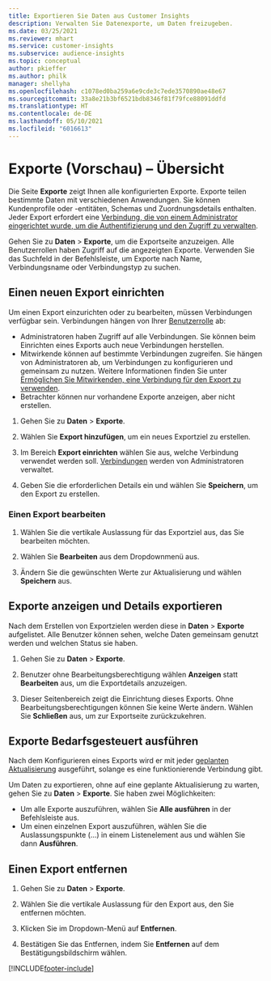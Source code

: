 ```yaml
---
title: Exportieren Sie Daten aus Customer Insights
description: Verwalten Sie Datenexporte, um Daten freizugeben.
ms.date: 03/25/2021
ms.reviewer: mhart
ms.service: customer-insights
ms.subservice: audience-insights
ms.topic: conceptual
author: pkieffer
ms.author: philk
manager: shellyha
ms.openlocfilehash: c1078ed0ba259a6e9cde3c7ede3570890ae48e67
ms.sourcegitcommit: 33a8e21b3bf6521bdb8346f81f79fce88091ddfd
ms.translationtype: HT
ms.contentlocale: de-DE
ms.lasthandoff: 05/10/2021
ms.locfileid: "6016613"
---
```

# <a name="exports-preview-overview"></a>Exporte (Vorschau) – Übersicht

Die Seite **Exporte** zeigt Ihnen alle konfigurierten Exporte. Exporte teilen bestimmte Daten mit verschiedenen Anwendungen. Sie können Kundenprofile oder -entitäten, Schemas und Zuordnungsdetails enthalten. Jeder Export erfordert eine [Verbindung, die von einem Administrator eingerichtet wurde, um die Authentifizierung und den Zugriff zu verwalten](connections.md).

Gehen Sie zu **Daten** > **Exporte**, um die Exportseite anzuzeigen. Alle Benutzerrollen haben Zugriff auf die angezeigten Exporte. Verwenden Sie das Suchfeld in der Befehlsleiste, um Exporte nach Name, Verbindungsname oder Verbindungstyp zu suchen.

## <a name="set-up-a-new-export"></a>Einen neuen Export einrichten

Um einen Export einzurichten oder zu bearbeiten, müssen Verbindungen verfügbar sein. Verbindungen hängen von Ihrer [Benutzerrolle](permissions.md) ab:
- Administratoren haben Zugriff auf alle Verbindungen. Sie können beim Einrichten eines Exports auch neue Verbindungen herstellen.
- Mitwirkende können auf bestimmte Verbindungen zugreifen. Sie hängen von Administratoren ab, um Verbindungen zu konfigurieren und gemeinsam zu nutzen. Weitere Informationen finden Sie unter [Ermöglichen Sie Mitwirkenden, eine Verbindung für den Export zu verwenden](connections.md#allow-contributors-to-use-a-connection-for-exports).
- Betrachter können nur vorhandene Exporte anzeigen, aber nicht erstellen.

1. Gehen Sie zu **Daten** > **Exporte**.

1. Wählen Sie **Export hinzufügen**, um ein neues Exportziel zu erstellen.

1. Im Bereich **Export einrichten** wählen Sie aus, welche Verbindung verwendet werden soll. [Verbindungen](connections.md) werden von Administratoren verwaltet. 

1. Geben Sie die erforderlichen Details ein und wählen Sie **Speichern**, um den Export zu erstellen.

### <a name="edit-an-export"></a>Einen Export bearbeiten

1. Wählen Sie die vertikale Auslassung für das Exportziel aus, das Sie bearbeiten möchten.

1. Wählen Sie **Bearbeiten** aus dem Dropdownmenü aus.

1. Ändern Sie die gewünschten Werte zur Aktualisierung und wählen **Speichern** aus.

## <a name="view-exports-and-export-details"></a>Exporte anzeigen und Details exportieren

Nach dem Erstellen von Exportzielen werden diese in **Daten** > **Exporte** aufgelistet. Alle Benutzer können sehen, welche Daten gemeinsam genutzt werden und welchen Status sie haben.

1. Gehen Sie zu **Daten** > **Exporte**.

1. Benutzer ohne Bearbeitungsberechtigung wählen **Anzeigen** statt **Bearbeiten** aus, um die Exportdetails anzuzeigen.

1. Dieser Seitenbereich zeigt die Einrichtung dieses Exports. Ohne Bearbeitungsberechtigungen können Sie keine Werte ändern. Wählen Sie **Schließen** aus, um zur Exportseite zurückzukehren.

## <a name="run-exports-on-demand"></a>Exporte Bedarfsgesteuert ausführen

Nach dem Konfigurieren eines Exports wird er mit jeder [geplanten Aktualisierung](system.md#schedule-tab) ausgeführt, solange es eine funktionierende Verbindung gibt.

Um Daten zu exportieren, ohne auf eine geplante Aktualisierung zu warten, gehen Sie zu **Daten** > **Exporte**. Sie haben zwei Möglichkeiten:

- Um alle Exporte auszuführen, wählen Sie **Alle ausführen** in der Befehlsleiste aus. 
- Um einen einzelnen Export auszuführen, wählen Sie die Auslassungspunkte (...) in einem Listenelement aus und wählen Sie dann **Ausführen**.

## <a name="remove-an-export"></a>Einen Export entfernen

1. Gehen Sie zu **Daten** > **Exporte**.

1. Wählen Sie die vertikale Auslassung für den Export aus, den Sie entfernen möchten.

1. Klicken Sie im Dropdown-Menü auf **Entfernen**.

1. Bestätigen Sie das Entfernen, indem Sie **Entfernen** auf dem Bestätigungsbildschirm wählen.


[!INCLUDE[footer-include](../includes/footer-banner.md)]
